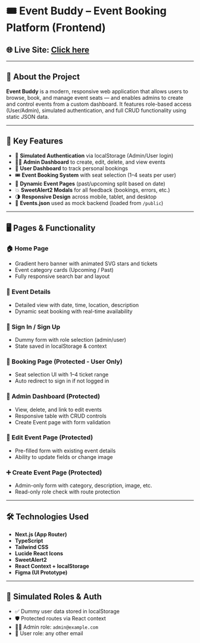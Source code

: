 # 🎟 Event Buddy – Event Booking Platform (Frontend)

## 🌐 Live Site: [Click here](https://event-buddy-by-utchas.vercel.app/)

---

## 🧠 About the Project

**Event Buddy** is a modern, responsive web application that allows users to browse, book, and manage event seats — and enables admins to create and control events from a custom dashboard. It features role-based access (User/Admin), simulated authentication, and full CRUD functionality using static JSON data.

---

## 🚀 Key Features

- 🔐 **Simulated Authentication** via localStorage (Admin/User login)
- 🧑‍💼 **Admin Dashboard** to create, edit, delete, and view events
- 👥 **User Dashboard** to track personal bookings
- 🎟 **Event Booking System** with seat selection (1–4 seats per user)
- 🔄 **Dynamic Event Pages** (past/upcoming split based on date)
- 💥 **SweetAlert2 Modals** for all feedback (bookings, errors, etc.)
- 🌗 **Responsive Design** across mobile, tablet, and desktop
- 📁 **Events.json** used as mock backend (loaded from `/public`)

---

## 🖥️ Pages & Functionality

### 🏠 Home Page
- Gradient hero banner with animated SVG stars and tickets
- Event category cards (Upcoming / Past)
- Fully responsive search bar and layout

### 📄 Event Details
- Detailed view with date, time, location, description
- Dynamic seat booking with real-time availability

### 👤 Sign In / Sign Up
- Dummy form with role selection (admin/user)
- State saved in localStorage & context

### 🎫 Booking Page (Protected - User Only)
- Seat selection UI with 1–4 ticket range
- Auto redirect to sign in if not logged in

### 📂 Admin Dashboard (Protected)
- View, delete, and link to edit events
- Responsive table with CRUD controls
- Create Event page with form validation

### 📝 Edit Event Page (Protected)
- Pre-filled form with existing event details
- Ability to update fields or change image

### ➕ Create Event Page (Protected)
- Admin-only form with category, description, image, etc.
- Read-only role check with route protection

---

## 🛠️ Technologies Used

- **Next.js (App Router)**
- **TypeScript**
- **Tailwind CSS**
- **Lucide React Icons**
- **SweetAlert2**
- **React Context + localStorage**
- **Figma (UI Prototype)**

---

## 🧪 Simulated Roles & Auth

- ✅ Dummy user data stored in localStorage
- 🛡 Protected routes via React context
- 🧑‍💼 Admin role: `admin@example.com`
- 👥 User role: any other email


